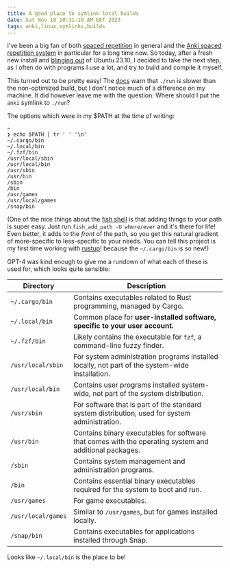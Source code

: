 ```yaml
---
title: A good place to symlink local builds
date: Sat Nov 18 10:31:10 AM EET 2023
tags: anki,linux,symlinks,builds
---
```


I've been a big fan of both [spaced repetition](https://gwern.net/spaced-repetition) in general and the [Anki spaced repetition system](https://github.com/ankitects/anki) in particular for a long time now. So today, after a fresh new install and [blinging out](https://github.com/hiAndrewQuinn/shell-bling-ubuntu) of Ubuntu 23.10, I decided to take the next step, as I often do with programs I use a lot, and try to build and compile it myself.

This turned out to be pretty easy! The [docs](https://github.com/ankitects/anki/blob/main/docs/development.md#running-anki-during-development) warn that `./run` is slower than the non-optimized build, but I don't notice much of a difference on my machine. It did however leave me with the question: Where should I put the `anki` symlink to `./run`?

The options which were in my $PATH at the time of writing:

```fish
~ 
❯ echo $PATH | tr ' ' '\n'
~/.cargo/bin
~/.local/bin
~/.fzf/bin
/usr/local/sbin
/usr/local/bin
/usr/sbin
/usr/bin
/sbin
/bin
/usr/games
/usr/local/games
/snap/bin
```

(One of the nice things about the [fish shell](https://fishshell.com/) is that adding things to your path is super easy. Just run `fish_add_path -U where/ever` and it's there for life! Even better, it adds to the _front_ of the path, so you get this natural gradient of more-specific to less-specific to your needs. You can tell this project is my first time working with [rustup](https://rustup.rs/)! because the `~/.cargo/bin` is so new!)

GPT-4 was kind enough to give me a rundown of what each of these is used for, which looks quite sensible:

| Directory                | Description |
|--------------------------|-------------|
| `~/.cargo/bin` | Contains executables related to Rust programming, managed by Cargo. |
| `~/.local/bin` | Common place for **user-installed software, specific to your user account.** |
| `~/.fzf/bin`   | Likely contains the executable for `fzf`, a command-line fuzzy finder. |
| `/usr/local/sbin`         | For system administration programs installed locally, not part of the system-wide installation. |
| `/usr/local/bin`          | Contains user programs installed system-wide, not part of the system distribution. |
| `/usr/sbin`               | For software that is part of the standard system distribution, used for system administration. |
| `/usr/bin`                | Contains binary executables for software that comes with the operating system and additional packages. |
| `/sbin`                   | Contains system management and administration programs. |
| `/bin`                    | Contains essential binary executables required for the system to boot and run. |
| `/usr/games`              | For game executables. |
| `/usr/local/games`        | Similar to `/usr/games`, but for games installed locally. |
| `/snap/bin`               | Contains executables for applications installed through Snap. |

Looks like `~/.local/bin` is the place to be!
